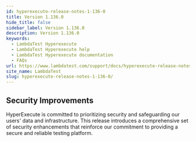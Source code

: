 ```yaml
---
id: hyperexecute-release-notes-1-136-0
title: Version 1.136.0
hide_title: false
sidebar_label: Version 1.136.0
description: Version 1.136.0
keywords:
  - LambdaTest Hyperexecute
  - LambdaTest Hyperexecute help
  - LambdaTest Hyperexecute documentation
  - FAQs
url: https://www.lambdatest.com/support/docs/hyperexecute-release-notes-1-136-0/
site_name: LambdaTest
slug: hyperexecute-release-notes-1-136-0/
---
```


<script type="application/ld+json"
      dangerouslySetInnerHTML={{ __html: JSON.stringify({
       "@context": "https://schema.org",
        "@type": "BreadcrumbList",
        "itemListElement": [{
          "@type": "ListItem",
          "position": 1,
          "name": "Home",
          "item": "https://www.lambdatest.com"
        },{
          "@type": "ListItem",
          "position": 2,
          "name": "Support",
          "item": "https://www.lambdatest.com/support/docs/"
        },{
          "@type": "ListItem",
          "position": 3,
          "name": "Version",
          "item": "https://www.lambdatest.com/support/docs/hyperexecute-release-notes-1-136-0/"
        }]
      })
    }}
></script>
## Security Improvements

HyperExecute is committed to prioritizing security and safeguarding our users' data and infrastructure. This release introduces a comprehensive set of security enhancements that reinforce our commitment to providing a secure and reliable testing platform.